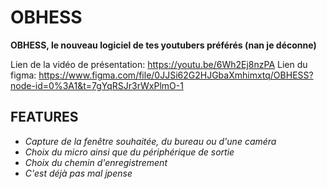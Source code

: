 # OBHESS

**OBHESS, le nouveau logiciel de tes youtubers préférés (nan je déconne)**

Lien de la vidéo de présentation: https://youtu.be/6Wh2Ej8nzPA
Lien du figma: https://www.figma.com/file/0JJSi62G2HJGbaXmhimxtq/OBHESS?node-id=0%3A1&t=7gYqRSJr3rWxPlmO-1
## FEATURES

- *Capture de la fenêtre souhaitée, du bureau ou d'une caméra*
- *Choix du micro ainsi que du périphérique de sortie*
- *Choix du chemin d'enregistrement*
- *C'est déjà pas mal jpense*
